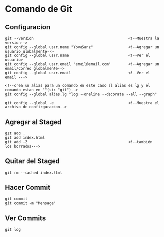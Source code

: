 # Comando de Git

## Configuracion
    git --version                                           <!--Muestra la version-->
    git config --global user.name "YovaSanz"                <!--Agregar un usuario globalmente-->
    git config --global user.name                           <!--Ver el usuario>
    git config --global user.email "email@email.com"        <!--Agregar un email/Correo globalmente-->
    git config --global user.email                          <!--Ver el email --->

    <!--crea un alias para un comando en este caso el alias es lg y el comando estan en ""(sin "git")-->
    git config --global alias.lg "log --oneline --decorate --all --graph"

    git config --global -e                                  <!--Muestra el archivo de confirguracion-->

## Agregar al Staged
    git add .
    git add index.html
    git add -Z                                              <!--también los borrados--->

## Quitar del Staged
    git rm --cached index.html

## Hacer Commit
    git commit
    git commit -m "Mensage"

## Ver Commits
    git log
